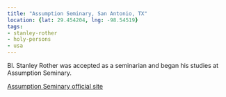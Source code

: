 ```yaml
---
title: "Assumption Seminary, San Antonio, TX"
location: {lat: 29.454204, lng: -98.54519}
tags:
- stanley-rother
- holy-persons
- usa
---
```


Bl. Stanley Rother was accepted as a seminarian and began his studies at Assumption Seminary.

[Assumption Seminary official site](https://assumptionseminary.org/)
